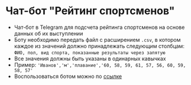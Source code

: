 # Чат-бот "Рейтинг спортсменов"

-   Чат-бот в Telegram для подсчета рейтинга спортсменов на основе данных об их выступлении
-   Боту необходимо передать файл с расширением `.csv`, в котором каждое из значений должно принадлежать следующим столбцам: `ФИО, пол, вид спорта, показанные результаты через запятую`
-   Все значения должны быть указаны в одинарных кавычках
-   Пример: `'Иванов','м','плавание','60, 58, 59, 61, 57, 56, 60, 59, 58, 57'`
-   Воспользоваться ботом можно по [ссылке](https://t.me/SAIFKISBOT)
